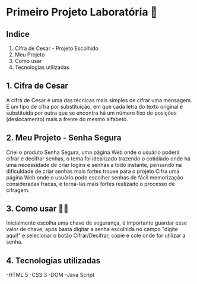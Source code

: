 # Primeiro Projeto Laboratória :rocket:
## Indice

1. Cifra de Cesar - Projeto Escolhido
2. Meu Projeto
3. Como usar
4. Tecnologias utilizadas

## 1. **Cifra de Cesar**
A cifra de César é uma das técnicas mais simples de cifrar uma mensagem. 
É um tipo de cifra por substituição, em que cada letra do texto original é substituida por outra 
que se encontra há um número fixo de posições (deslocamento) mais a frente do mesmo alfabeto.

## 2. **Meu Projeto - Senha Segura**
Criei o produto Senha Segura, uma página Web onde o usuário poderá cifrar e decifrar senhas, 
o tema foi idealizado trazendo o cotidiado onde há uma necessidade de criar logins e senhas a todo instante, 
pensando na dificuldade de criar senhas mais fortes trouxe para o projeto Cifra uma página Web onde o usuário pode 
escolher senhas de fácil memorização consideradas fracas, e torna-las mais fortes realizado o processo de cifragem.

## 3. **Como usar** :book::open_book:
Inicialmente escolha uma chave de segurança, é importante guardar esse valor de chave, após basta digitar a senha
escolhida no campo "digite aqui!" e selecionar o botão Cifrar/Decifrar, copie e cole onde for utilizar a senha.
 
## 4. **Tecnologias utilizadas**
-HTML 5
-CSS 3
-DOM
-Java Script



